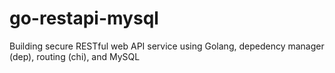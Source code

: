 # go-restapi-mysql
Building secure RESTful web API service using Golang, depedency manager (dep), routing (chi), and MySQL
